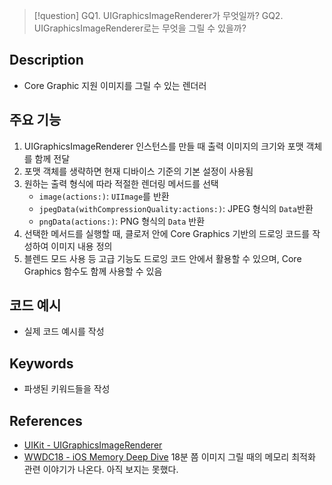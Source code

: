 >[!question]
>GQ1. UIGraphicsImageRenderer가 무엇일까?
>GQ2. UIGraphicsImageRenderer로는 무엇을 그릴 수 있을까?

## Description
- Core Graphic 지원 이미지를 그릴 수 있는 렌더러

## 주요 기능
1. UIGraphicsImageRenderer 인스턴스를 만들 때 출력 이미지의 크기와 포맷 객체를 함께 전달  
2. 포맷 객체를 생략하면 현재 디바이스 기준의 기본 설정이 사용됨
3. 원하는 출력 형식에 따라 적절한 렌더링 메서드를 선택
	- `image(actions:)`: `UIImage`를 반환
	- `jpegData(withCompressionQuality:actions:)`: JPEG 형식의 `Data`반환
	- `pngData(actions:)`: PNG 형식의 `Data` 반환
4. 선택한 메서드를 실행할 때, 클로저 안에 Core Graphics 기반의 드로잉 코드를 작성하여 이미지 내용 정의
5. 블렌드 모드 사용 등 고급 기능도 드로잉 코드 안에서 활용할 수 있으며, Core Graphics 함수도 함께 사용할 수 있음


## 코드 예시
+ 실제 코드 예시를 작성

## Keywords
+ 파생된 키워드들을 작성

## References
- [UIKit - UIGraphicsImageRenderer](https://developer.apple.com/documentation/uikit/uigraphicsimagerenderer)
- [WWDC18 - iOS Memory Deep Dive](https://developer.apple.com/kr/videos/play/wwdc2018/416) 18분 쯤 이미지 그릴 때의 메모리 최적화 관련 이야기가 나온다. 아직 보지는 못했다.
